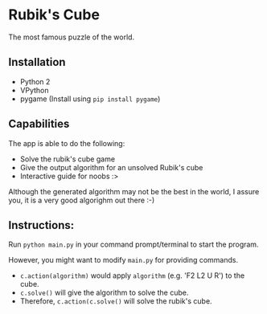 # Rubik's Cube
The most famous puzzle of the world.

## Installation
* Python 2
* VPython
* pygame (Install using `pip install pygame`)

## Capabilities
The app is able to do the following:
* Solve the rubik's cube game
* Give the output algorithm for an unsolved Rubik's cube
* Interactive guide for noobs :>

Although the generated algorithm may not be the best in the world, I assure you, it is a very good algorighm out there :-)

## Instructions:
Run `python main.py` in your command prompt/terminal to start the program.

However, you might want to modify `main.py` for providing commands.
* `c.action(algorithm)` would apply `algorithm` (e.g. 'F2 L2 U R') to the cube.
* `c.solve()` will give the algorithm to solve the cube.
* Therefore, `c.action(c.solve()` will solve the rubik's cube.
